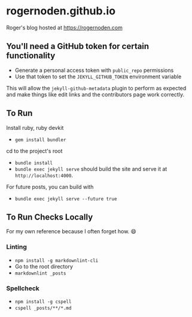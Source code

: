# rogernoden.github.io

Roger's blog hosted at <https://rogernoden.com>

## You'll need a GitHub token for certain functionality

* Generate a personal access token with `public_repo` permissions
* Use that token to set the `JEKYLL_GITHUB_TOKEN` environment variable

This will allow the `jekyll-github-metadata` plugin to perform as expected and
make things like edit links and the contributors page work correctly.

## To Run

Install ruby, ruby devkit

* `gem install bundler`

cd to the project's root

* `bundle install`
* `bundle exec jekyll serve` should build the site and serve it at
`http://localhost:4000`.

For future posts, you can build with

* `bundle exec jekyll serve --future true`

## To Run Checks Locally

For my own reference because I often forget how. :smile:

### Linting

* `npm install -g markdownlint-cli`
* Go to the root directory
* `markdownlint _posts`

### Spellcheck

* `npm install -g cspell`
* `cspell _posts/**/*.md`
